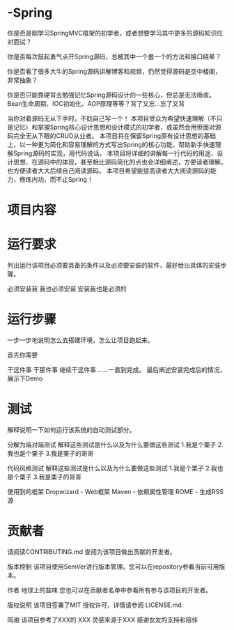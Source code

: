 # -Spring
你是否是刚学习SpringMVC框架的初学者，或者想要学习其中更多的源码知识应对面试？

你是否每次鼓起勇气点开Spring源码，总被其中一个套一个的方法和接口绕晕？

你是否看了很多大牛的Spring源码讲解博客和视频，仍然觉得源码是空中楼阁，非常抽象？

你是否只能靠硬背去勉强记忆Spring源码设计的一些核心，但总是无法吸收。Bean生命周期、IOC初始化、AOP原理等等？背了又忘...忘了又背

当你对着源码无从下手时，不妨自己写一个！
本项目受众为希望快速理解（不只是记忆）和掌握Spring核心设计思想和设计模式的初学者，或虽然会用但面对源码完全无从下眼的CRUD从业者。
本项目将在保留Spring原有设计思想的基础上，以一种更为简化和容易理解的方式写出Spring的核心功能，帮助新手快速理解Spring源码的实现，用代码说话。
本项目将详细的讲解每一行代码的用途、设计思想、在源码中的体现，甚至相比源码简化的点也会详细阐述，方便读者理解，也方便读者大大后续自己阅读源码。
本项目希望能提高读者大大阅读源码的能力，修炼内功，而不止Spring！

# 项目内容
# 运行要求
列出运行该项目必须要具备的条件以及必须要安装的软件，最好给出具体的安装步骤。

必须安装我
我也必须安装
安装我也是必须的
# 运行步骤
一步一步地说明怎么去搭建环境，怎么让项目跑起来。

首先你需要

干这件事
干那件事
继续干这件事
......一直到完成。
最后阐述安装完成后的情况，展示下Demo

# 测试
解释说明一下如何运行该系统的自动测试部分。

分解为端对端测试
解释这些测试是什么以及为什么要做这些测试
1.我是个栗子
2.我也是个栗子
3.我是栗子的哥哥

代码风格测试
解释这些测试是什么以及为什么要做这些测试
1.我是个栗子
2.我也是个栗子
3.我是栗子的哥哥



使用到的框架
Dropwizard - Web框架
Maven - 依赖属性管理
ROME - 生成RSS源

# 贡献者
请阅读CONTRIBUTING.md 查阅为该项目做出贡献的开发者。

版本控制
该项目使用SemVer进行版本管理。您可以在repository参看当前可用版本。

作者
地球上的盐味
您也可以在贡献者名单中参看所有参与该项目的开发者。

版权说明
该项目签署了MIT 授权许可，详情请参阅 LICENSE.md

鸣谢
该项目参考了XXX的 XXX
灵感来源于XXX
感谢女友的支持和陪伴
